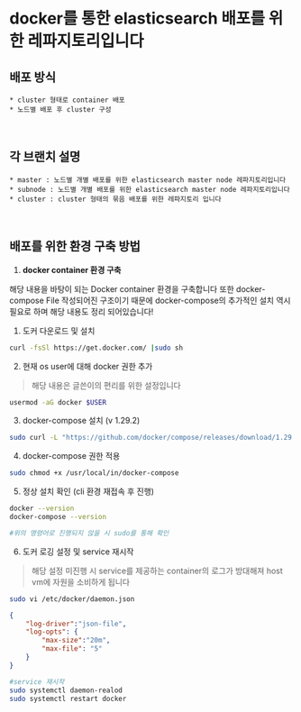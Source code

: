 # docker를 통한 elasticsearch 배포를 위한 레파지토리입니다

## 배포 방식
    * cluster 형태로 container 배포
    * 노드별 배포 후 cluster 구성
<br/>

## 각 브랜치 설명
    * master : 노드별 개별 배포를 위한 elasticsearch master node 레파지토리입니다
    * subnode : 노드별 개별 배포를 위한 elasticsearch master node 레파지토리입니다 
    * cluster : cluster 형태의 묶음 배포를 위한 레파지토리 입니다
<br/>

##  배포를 위한 환경 구축 방법

1. **docker container 환경 구축**

해당 내용을 바탕이 되는 Docker container 환경을 구축합니다 또한 docker-compose File 작성되어진 구조이기 때문에 docker-compose의 추가적인 설치 역시 필요로 하며 해당 내용도 정리 되어있습니다!

1) 도커 다운로드 및 설치 

```bash
curl -fsSl https://get.docker.com/ |sudo sh
```

2) 현재 os user에 대해 docker 권한 추가

> 해당 내용은 글쓴이의 편리를 위한 설정입니다
> 

```bash
usermod -aG docker $USER
```

3)  docker-compose 설치 (v 1.29.2)

```bash
sudo curl -L "https://github.com/docker/compose/releases/download/1.29.2/docker-compose-$(name -s)-$(uname -m)" -o /usr/local/bin/docker-compose
```

4) docker-compose 권한 적용

```bash
sudo chmod +x /usr/local/in/docker-compose
```

5) 정상 설치 확인 (cli 환경 재접속 후 진행)

```bash
docker --version
docker-compose --version

#위의 명령어로 진행되지 않을 시 sudo를 통해 확인
```

6) 도커 로깅 설정 및 service 재시작

> 해당 설정 미진행 시 service를 제공하는 container의 로그가 방대해져 host vm에 자원을 소비하게 됩니다
> 

```bash
sudo vi /etc/docker/daemon.json
```

```json
{
	"log-driver":"json-file",
	"log-opts": {
		"max-size":"20m",
		"max-file": "5"
	}
}
```

```bash
#service 재시작
sudo systemctl daemon-realod
sudo systemctl restart docker
```